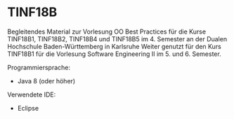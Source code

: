 # TINF18B

Begleitendes Material zur Vorlesung OO Best Practices für die Kurse TINF18B1, TINF18B2, TINF18B4 und TINF18B5 im 4. Semester an der Dualen Hochschule Baden-Württemberg in Karlsruhe
Weiter genutzt für den Kurs TINF18B1 für die Vorlesung Software Engineering II im 5. und 6. Semester.

Programmiersprache:
* Java 8 (oder höher)

Verwendete IDE:
* Eclipse
